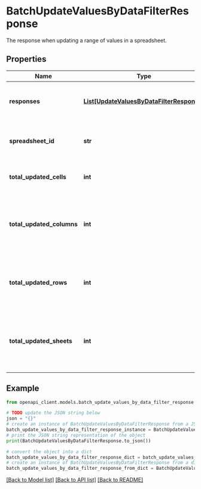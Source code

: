 # BatchUpdateValuesByDataFilterResponse

The response when updating a range of values in a spreadsheet.

## Properties

Name | Type | Description | Notes
------------ | ------------- | ------------- | -------------
**responses** | [**List[UpdateValuesByDataFilterResponse]**](UpdateValuesByDataFilterResponse.md) | The response for each range updated. | [optional] 
**spreadsheet_id** | **str** | The spreadsheet the updates were applied to. | [optional] 
**total_updated_cells** | **int** | The total number of cells updated. | [optional] 
**total_updated_columns** | **int** | The total number of columns where at least one cell in the column was updated. | [optional] 
**total_updated_rows** | **int** | The total number of rows where at least one cell in the row was updated. | [optional] 
**total_updated_sheets** | **int** | The total number of sheets where at least one cell in the sheet was updated. | [optional] 

## Example

```python
from openapi_client.models.batch_update_values_by_data_filter_response import BatchUpdateValuesByDataFilterResponse

# TODO update the JSON string below
json = "{}"
# create an instance of BatchUpdateValuesByDataFilterResponse from a JSON string
batch_update_values_by_data_filter_response_instance = BatchUpdateValuesByDataFilterResponse.from_json(json)
# print the JSON string representation of the object
print(BatchUpdateValuesByDataFilterResponse.to_json())

# convert the object into a dict
batch_update_values_by_data_filter_response_dict = batch_update_values_by_data_filter_response_instance.to_dict()
# create an instance of BatchUpdateValuesByDataFilterResponse from a dict
batch_update_values_by_data_filter_response_from_dict = BatchUpdateValuesByDataFilterResponse.from_dict(batch_update_values_by_data_filter_response_dict)
```
[[Back to Model list]](../README.md#documentation-for-models) [[Back to API list]](../README.md#documentation-for-api-endpoints) [[Back to README]](../README.md)


